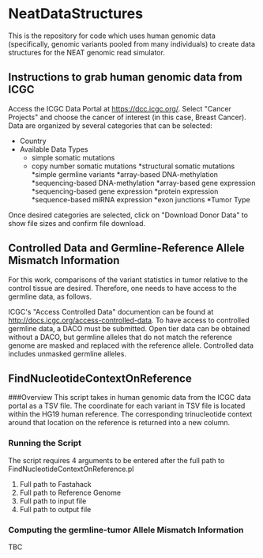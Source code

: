 # NeatDataStructures
This is the repository for code which uses human genomic data 
(specifically, genomic variants pooled from many individuals) to create data structures for the NEAT genomic read simulator.



## Instructions to grab human genomic data from ICGC
Access the ICGC Data Portal at https://dcc.icgc.org/. Select "Cancer Projects" and choose the cancer of interest (in this case, Breast Cancer). Data are organized by
several categories that can be selected:
* Country
* Available Data Types
  * simple somatic mutations
  * copy number somatic mutations
  *structural somatic mutations
  *simple germline variants
  *array-based DNA-methylation
  *sequencing-based DNA-methylation
  *array-based gene expression
  *sequencing-based gene expression
  *protein expression
  *sequence-based miRNA	expression
  *exon junctions
*Tumor Type

Once desired categories are selected, click on "Download Donor Data" to show file sizes and confirm file download.

## Controlled Data and Germline-Reference Allele Mismatch Information

For this work, comparisons of the variant statistics in tumor relative to the control tissue are desired.
Therefore, one needs to have access to the germline data, as follows.

ICGC's "Access Controlled Data" documention can be found at http://docs.icgc.org/access-controlled-data. To have access to controlled germline data, a DACO must be
submitted. Open tier data can be obtained without a DACO, but germline alleles that do not match the reference genome are masked and replaced with the reference
allele. Controlled data includes unmasked germline alleles.



## FindNucleotideContextOnReference 

###Overview
This script takes in human genomic data from the ICGC data portal as a TSV file. The coordinate for each variant in TSV file is located within 
the HG19 human reference. The corresponding trinucleotide context around that location on the reference is returned into a new column. 


### Running the Script
The script requires 4 arguments to be entered after the full path to FindNucleotideContextOnReference.pl

1. Full path to Fastahack
2. Full path to Reference Genome
3. Full path to input file
4. Full path to output file

### Computing the germline-tumor Allele Mismatch Information

TBC

